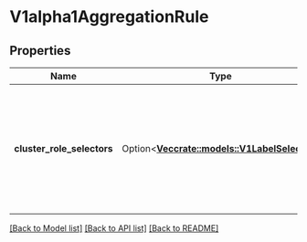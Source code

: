 # V1alpha1AggregationRule

## Properties

Name | Type | Description | Notes
------------ | ------------- | ------------- | -------------
**cluster_role_selectors** | Option<[**Vec<crate::models::V1LabelSelector>**](v1.LabelSelector.md)> | ClusterRoleSelectors holds a list of selectors which will be used to find ClusterRoles and create the rules. If any of the selectors match, then the ClusterRole's permissions will be added | [optional]

[[Back to Model list]](../README.md#documentation-for-models) [[Back to API list]](../README.md#documentation-for-api-endpoints) [[Back to README]](../README.md)


